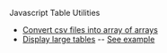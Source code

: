 Javascript Table Utilities

  * [Convert csv files into array of arrays](http://code.google.com/p/js-tables/wiki/CSV)
  * [Display large tables](http://code.google.com/p/js-tables/wiki/Table) -- [See example](http://www.s-anand.net/csv)